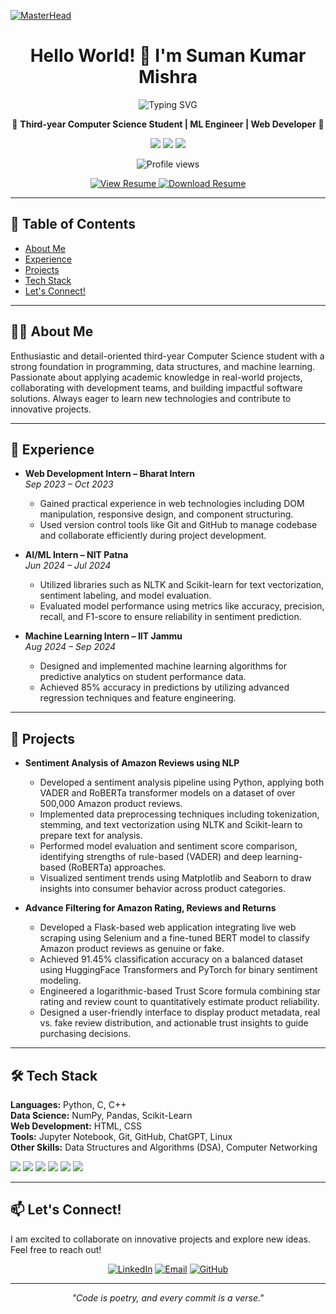 [![MasterHead](https://user-images.githubusercontent.com/10498744/210012254-234538ff-d198-48aa-8964-37e6fd45d227.gif)]()

<h1 align="center">Hello World! 👋 I'm Suman Kumar Mishra</h1>

<p align="center">
  <img src="https://readme-typing-svg.demolab.com/?lines=AI%2FML+Engineer+%7C+Computer+Science+Student+%7C+Web+Developer;Welcome+to+my+GitHub+Universe!&center=true&width=600&height=45" alt="Typing SVG" />
</p>

<p align="center">
🚀 <b>Third-year Computer Science Student |  ML Engineer | Web Developer</b> 🚀
</p>

<p align="center">
  <a href="https://www.linkedin.com/in/suman-kumar-mishra-b925b2262"><img src="https://img.shields.io/badge/LinkedIn-0077B5?style=for-the-badge&logo=linkedin&logoColor=white"></a>
  <a href="mailto:sumankumarmishra4321@gmail.com"><img src="https://img.shields.io/badge/Email-D14836?style=for-the-badge&logo=gmail&logoColor=white"></a>
  <a href="https://github.com/9Sumannn"><img src="https://img.shields.io/badge/GitHub-181717?style=for-the-badge&logo=github&logoColor=white"></a>
</p>

<p align="center">
  <img src="https://komarev.com/ghpvc/?username=your-github-username&label=Profile+Views&color=blue&style=for-the-badge" alt="Profile views" />
</p>

<p align="center">
  <a href="https://drive.google.com/file/d/167pHg1l1SKvL3gcVBs0zEIlMXEx03WaY/view?usp=sharing" target="_blank">
    <img src="https://img.shields.io/badge/Resume-View-blue?style=for-the-badge&logo=adobeacrobatreader" alt="View Resume">
  </a>
  <a href="https://drive.google.com/uc?export=download&id=167pHg1l1SKvL3gcVBs0zEIlMXEx03WaY">
    <img src="https://img.shields.io/badge/Resume-Download-green?style=for-the-badge&logo=adobeacrobatreader" alt="Download Resume">
  </a>
</p>

---

## 📑 Table of Contents

- [About Me](#about-me)
- [Experience](#experience)
- [Projects](#projects)
- [Tech Stack](#tech-stack)
- [Let's Connect!](#lets-connect)

---

## 🙋‍♂️ About Me

Enthusiastic and detail-oriented third-year Computer Science student with a strong foundation in programming, data structures, and machine learning. Passionate about applying academic knowledge in real-world projects, collaborating with development teams, and building impactful software solutions. Always eager to learn new technologies and contribute to innovative projects.

---

## 💼 Experience

- **Web Development Intern – Bharat Intern**  
  *Sep 2023 – Oct 2023*  
  - Gained practical experience in web technologies including DOM manipulation, responsive design, and component structuring.  
  - Used version control tools like Git and GitHub to manage codebase and collaborate efficiently during project development.

- **AI/ML Intern – NIT Patna**  
  *Jun 2024 – Jul 2024*  
  - Utilized libraries such as NLTK and Scikit-learn for text vectorization, sentiment labeling, and model evaluation.  
  - Evaluated model performance using metrics like accuracy, precision, recall, and F1-score to ensure reliability in sentiment prediction.

- **Machine Learning Intern – IIT Jammu**  
  *Aug 2024 – Sep 2024*  
  - Designed and implemented machine learning algorithms for predictive analytics on student performance data.  
  - Achieved 85% accuracy in predictions by utilizing advanced regression techniques and feature engineering.

---

## 🚀 Projects

- **Sentiment Analysis of Amazon Reviews using NLP**  
  - Developed a sentiment analysis pipeline using Python, applying both VADER and RoBERTa transformer models on a dataset of over 500,000 Amazon product reviews.  
  - Implemented data preprocessing techniques including tokenization, stemming, and text vectorization using NLTK and Scikit-learn to prepare text for analysis.  
  - Performed model evaluation and sentiment score comparison, identifying strengths of rule-based (VADER) and deep learning-based (RoBERTa) approaches.  
  - Visualized sentiment trends using Matplotlib and Seaborn to draw insights into consumer behavior across product categories.

- **Advance Filtering for Amazon Rating, Reviews and Returns**  
  - Developed a Flask-based web application integrating live web scraping using Selenium and a fine-tuned BERT model to classify Amazon product reviews as genuine or fake.  
  - Achieved 91.45% classification accuracy on a balanced dataset using HuggingFace Transformers and PyTorch for binary sentiment modeling.  
  - Engineered a logarithmic-based Trust Score formula combining star rating and review count to quantitatively estimate product reliability.  
  - Designed a user-friendly interface to display product metadata, real vs. fake review distribution, and actionable trust insights to guide purchasing decisions.

---

## 🛠️ Tech Stack

**Languages:** Python, C, C++  
**Data Science:** NumPy, Pandas, Scikit-Learn  
**Web Development:** HTML, CSS  
**Tools:** Jupyter Notebook, Git, GitHub, ChatGPT, Linux  
**Other Skills:** Data Structures and Algorithms (DSA), Computer Networking

<p align="left">
  <img src="https://img.shields.io/badge/Python-3776AB?style=for-the-badge&logo=python&logoColor=white" />
  <img src="https://img.shields.io/badge/C++-00599C?style=for-the-badge&logo=c%2B%2B&logoColor=white" />
  <img src="https://img.shields.io/badge/HTML-E34F26?style=for-the-badge&logo=html5&logoColor=white" />
  <img src="https://img.shields.io/badge/CSS-1572B6?style=for-the-badge&logo=css3&logoColor=white" />
  <img src="https://img.shields.io/badge/Scikit--Learn-F7931E?style=for-the-badge&logo=scikitlearn&logoColor=white" />
  <img src="https://img.shields.io/badge/Git-F05032?style=for-the-badge&logo=git&logoColor=white" />
</p>

---

## 📫 Let's Connect!

I am excited to collaborate on innovative projects and explore new ideas. Feel free to reach out!

<p align="center">
  <a href="https://www.linkedin.com/in/suman-kumar-mishra-b925b2262"><img src="https://img.shields.io/badge/LinkedIn-Connect-blue?style=for-the-badge" alt="LinkedIn"></a>
  <a href="mailto:sumankumarmishra4321@gmail.com"><img src="https://img.shields.io/badge/Email-Contact-D14836?style=for-the-badge&logo=gmail&logoColor=white" alt="Email"></a>
  <a href="https://github.com/your-github-username"><img src="https://img.shields.io/badge/GitHub-Follow-181717?style=for-the-badge&logo=github&logoColor=white" alt="GitHub"></a>
</p>

---

<p align="center">
  <i>"Code is poetry, and every commit is a verse."</i>
</p>
